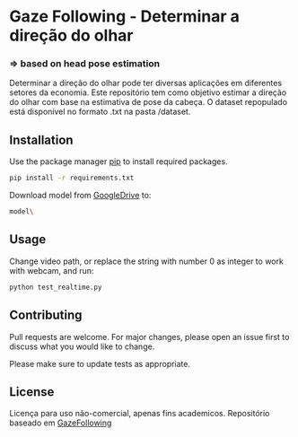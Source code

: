 # Gaze Following - Determinar a direção do olhar
### => based on head pose estimation

Determinar a direção do olhar pode ter diversas aplicações em diferentes setores da economia. Este repositório tem como objetivo estimar a direção do olhar com base na estimativa de pose da cabeça.
O dataset repopulado está disponível no formato .txt na pasta /dataset.
## Installation

Use the package manager [pip](https://pip.pypa.io/en/stable/) to install required packages.

```bash
pip install -r requirements.txt
```
Download model from [GoogleDrive](https://drive.google.com/file/d/1hGsl9vyA9Mg-r-9oKSJ2lqUgErc3uOLE/view?usp=sharing) to:
```bash
model\
```
## Usage
Change video path, or replace the string with number 0 as integer to work with webcam, and run:
```bash
python test_realtime.py
```

## Contributing
Pull requests are welcome. For major changes, please open an issue first to discuss what you would like to change.

Please make sure to update tests as appropriate.

## License
Licença para uso não-comercial, apenas fins academicos. Repositório baseado em [GazeFollowing](https://github.com/svip-lab/GazeFollowing)